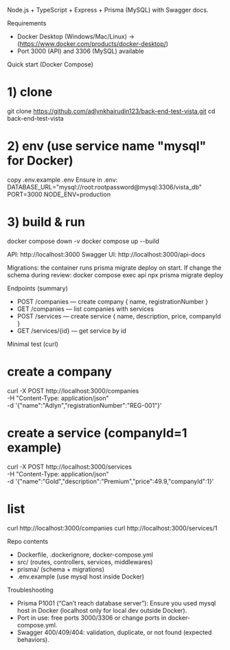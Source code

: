 
Node.js + TypeScript + Express + Prisma (MySQL) with Swagger docs.

Requirements
- Docker Desktop (Windows/Mac/Linux) -> (https://www.docker.com/products/docker-desktop/)
- Port 3000 (API) and 3306 (MySQL) available

Quick start (Docker Compose)
# 1) clone
git clone https://github.com/adlynkhairudin123/back-end-test-vista.git
cd back-end-test-vista

# 2) env (use service name "mysql" for Docker)
copy .env.example .env
Ensure in .env:
DATABASE_URL="mysql://root:rootpassword@mysql:3306/vista_db"
PORT=3000
NODE_ENV=production

# 3) build & run
docker compose down -v
docker compose up --build

API: http://localhost:3000
Swagger UI: http://localhost:3000/api-docs

Migrations: the container runs prisma migrate deploy on start.
If change the schema during review:
docker compose exec api npx prisma migrate deploy

Endpoints (summary)

- POST /companies — create company { name, registrationNumber }
- GET /companies — list companies with services
- POST /services — create service { name, description, price, companyId }
- GET /services/{id} — get service by id

Minimal test (curl)
# create a company
curl -X POST http://localhost:3000/companies \
  -H "Content-Type: application/json" \
  -d '{"name":"Adlyn","registrationNumber":"REG-001"}'

# create a service (companyId=1 example)
curl -X POST http://localhost:3000/services \
  -H "Content-Type: application/json" \
  -d '{"name":"Gold","description":"Premium","price":49.9,"companyId":1}'

# list
curl http://localhost:3000/companies
curl http://localhost:3000/services/1

Repo contents
- Dockerfile, .dockerignore, docker-compose.yml
- src/ (routes, controllers, services, middlewares)
- prisma/ (schema + migrations)
- .env.example (use mysql host inside Docker)

Troubleshooting
- Prisma P1001 (“Can’t reach database server”): Ensure you used mysql host in Docker (localhost only for local dev outside Docker).
- Port in use: free ports 3000/3306 or change ports in docker-compose.yml.
- Swagger 400/409/404: validation, duplicate, or not found (expected behaviors).
